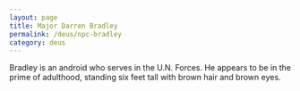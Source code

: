```yaml
---
layout: page
title: Major Darren Bradley
permalink: /deus/npc-bradley
category: deus
---
```

Bradley is an android who serves in the U.N. Forces. He appears to be in the prime of adulthood, standing six feet tall with brown hair and brown eyes.
